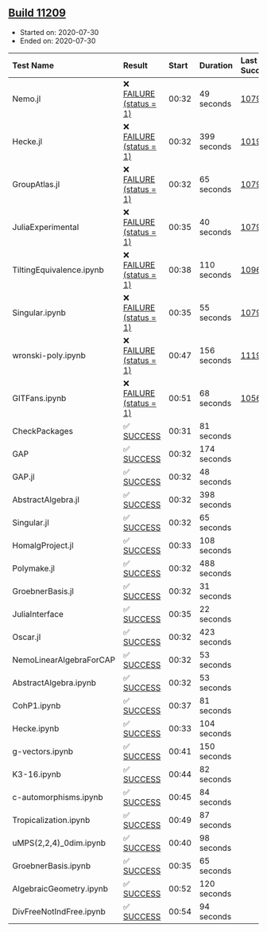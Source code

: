 ## [Build 11209](https://oscarci.mathematik.uni-kl.de/job/oscar/11209/)

* Started on: 2020-07-30
* Ended on: 2020-07-30

| Test Name    | Result | Start | Duration | Last Success | First Failure |
|:-------------|:-------|:------|:---------|:-------------|:--------------|
| Nemo.jl | ❌ [FAILURE (status = 1)](https://oscarci.mathematik.uni-kl.de/job/oscar/11209/artifact/logs/build-11209/Nemo.jl.log) | 00:32 | 49 seconds | [10790](https://oscarci.mathematik.uni-kl.de/job/oscar/10790/) | [10791](https://oscarci.mathematik.uni-kl.de/job/oscar/10791/) |
| Hecke.jl | ❌ [FAILURE (status = 1)](https://oscarci.mathematik.uni-kl.de/job/oscar/11209/artifact/logs/build-11209/Hecke.jl.log) | 00:32 | 399 seconds | [10197](https://oscarci.mathematik.uni-kl.de/job/oscar/10197/) | [10198](https://oscarci.mathematik.uni-kl.de/job/oscar/10198/) |
| GroupAtlas.jl | ❌ [FAILURE (status = 1)](https://oscarci.mathematik.uni-kl.de/job/oscar/11209/artifact/logs/build-11209/GroupAtlas.jl.log) | 00:32 | 65 seconds | [10790](https://oscarci.mathematik.uni-kl.de/job/oscar/10790/) | [10791](https://oscarci.mathematik.uni-kl.de/job/oscar/10791/) |
| JuliaExperimental | ❌ [FAILURE (status = 1)](https://oscarci.mathematik.uni-kl.de/job/oscar/11209/artifact/logs/build-11209/JuliaExperimental.log) | 00:35 | 40 seconds | [10790](https://oscarci.mathematik.uni-kl.de/job/oscar/10790/) | [10791](https://oscarci.mathematik.uni-kl.de/job/oscar/10791/) |
| TiltingEquivalence.ipynb | ❌ [FAILURE (status = 1)](https://oscarci.mathematik.uni-kl.de/job/oscar/11209/artifact/logs/build-11209/TiltingEquivalence.ipynb.log) | 00:38 | 110 seconds | [10962](https://oscarci.mathematik.uni-kl.de/job/oscar/10962/) | [10963](https://oscarci.mathematik.uni-kl.de/job/oscar/10963/) |
| Singular.ipynb | ❌ [FAILURE (status = 1)](https://oscarci.mathematik.uni-kl.de/job/oscar/11209/artifact/logs/build-11209/Singular.ipynb.log) | 00:35 | 55 seconds | [10790](https://oscarci.mathematik.uni-kl.de/job/oscar/10790/) | [10791](https://oscarci.mathematik.uni-kl.de/job/oscar/10791/) |
| wronski-poly.ipynb | ❌ [FAILURE (status = 1)](https://oscarci.mathematik.uni-kl.de/job/oscar/11209/artifact/logs/build-11209/wronski-poly.ipynb.log) | 00:47 | 156 seconds | [11192](https://oscarci.mathematik.uni-kl.de/job/oscar/11192/) | [11193](https://oscarci.mathematik.uni-kl.de/job/oscar/11193/) |
| GITFans.ipynb | ❌ [FAILURE (status = 1)](https://oscarci.mathematik.uni-kl.de/job/oscar/11209/artifact/logs/build-11209/GITFans.ipynb.log) | 00:51 | 68 seconds | [10566](https://oscarci.mathematik.uni-kl.de/job/oscar/10566/) | [10567](https://oscarci.mathematik.uni-kl.de/job/oscar/10567/) |
| CheckPackages | ✅ [SUCCESS](https://oscarci.mathematik.uni-kl.de/job/oscar/11209/artifact/logs/build-11209/CheckPackages.log) | 00:31 | 81 seconds |  |  |
| GAP | ✅ [SUCCESS](https://oscarci.mathematik.uni-kl.de/job/oscar/11209/artifact/logs/build-11209/GAP.log) | 00:32 | 174 seconds |  |  |
| GAP.jl | ✅ [SUCCESS](https://oscarci.mathematik.uni-kl.de/job/oscar/11209/artifact/logs/build-11209/GAP.jl.log) | 00:32 | 48 seconds |  |  |
| AbstractAlgebra.jl | ✅ [SUCCESS](https://oscarci.mathematik.uni-kl.de/job/oscar/11209/artifact/logs/build-11209/AbstractAlgebra.jl.log) | 00:32 | 398 seconds |  |  |
| Singular.jl | ✅ [SUCCESS](https://oscarci.mathematik.uni-kl.de/job/oscar/11209/artifact/logs/build-11209/Singular.jl.log) | 00:32 | 65 seconds |  |  |
| HomalgProject.jl | ✅ [SUCCESS](https://oscarci.mathematik.uni-kl.de/job/oscar/11209/artifact/logs/build-11209/HomalgProject.jl.log) | 00:33 | 108 seconds |  |  |
| Polymake.jl | ✅ [SUCCESS](https://oscarci.mathematik.uni-kl.de/job/oscar/11209/artifact/logs/build-11209/Polymake.jl.log) | 00:32 | 488 seconds |  |  |
| GroebnerBasis.jl | ✅ [SUCCESS](https://oscarci.mathematik.uni-kl.de/job/oscar/11209/artifact/logs/build-11209/GroebnerBasis.jl.log) | 00:32 | 31 seconds |  |  |
| JuliaInterface | ✅ [SUCCESS](https://oscarci.mathematik.uni-kl.de/job/oscar/11209/artifact/logs/build-11209/JuliaInterface.log) | 00:35 | 22 seconds |  |  |
| Oscar.jl | ✅ [SUCCESS](https://oscarci.mathematik.uni-kl.de/job/oscar/11209/artifact/logs/build-11209/Oscar.jl.log) | 00:32 | 423 seconds |  |  |
| NemoLinearAlgebraForCAP | ✅ [SUCCESS](https://oscarci.mathematik.uni-kl.de/job/oscar/11209/artifact/logs/build-11209/NemoLinearAlgebraForCAP.log) | 00:32 | 53 seconds |  |  |
| AbstractAlgebra.ipynb | ✅ [SUCCESS](https://oscarci.mathematik.uni-kl.de/job/oscar/11209/artifact/logs/build-11209/AbstractAlgebra.ipynb.log) | 00:32 | 53 seconds |  |  |
| CohP1.ipynb | ✅ [SUCCESS](https://oscarci.mathematik.uni-kl.de/job/oscar/11209/artifact/logs/build-11209/CohP1.ipynb.log) | 00:37 | 81 seconds |  |  |
| Hecke.ipynb | ✅ [SUCCESS](https://oscarci.mathematik.uni-kl.de/job/oscar/11209/artifact/logs/build-11209/Hecke.ipynb.log) | 00:33 | 104 seconds |  |  |
| g-vectors.ipynb | ✅ [SUCCESS](https://oscarci.mathematik.uni-kl.de/job/oscar/11209/artifact/logs/build-11209/g-vectors.ipynb.log) | 00:41 | 150 seconds |  |  |
| K3-16.ipynb | ✅ [SUCCESS](https://oscarci.mathematik.uni-kl.de/job/oscar/11209/artifact/logs/build-11209/K3-16.ipynb.log) | 00:44 | 82 seconds |  |  |
| c-automorphisms.ipynb | ✅ [SUCCESS](https://oscarci.mathematik.uni-kl.de/job/oscar/11209/artifact/logs/build-11209/c-automorphisms.ipynb.log) | 00:45 | 84 seconds |  |  |
| Tropicalization.ipynb | ✅ [SUCCESS](https://oscarci.mathematik.uni-kl.de/job/oscar/11209/artifact/logs/build-11209/Tropicalization.ipynb.log) | 00:49 | 87 seconds |  |  |
| uMPS(2,2,4)_0dim.ipynb | ✅ [SUCCESS](https://oscarci.mathematik.uni-kl.de/job/oscar/11209/artifact/logs/build-11209/uMPS-2-2-4-_0dim.ipynb.log) | 00:40 | 98 seconds |  |  |
| GroebnerBasis.ipynb | ✅ [SUCCESS](https://oscarci.mathematik.uni-kl.de/job/oscar/11209/artifact/logs/build-11209/GroebnerBasis.ipynb.log) | 00:35 | 65 seconds |  |  |
| AlgebraicGeometry.ipynb | ✅ [SUCCESS](https://oscarci.mathematik.uni-kl.de/job/oscar/11209/artifact/logs/build-11209/AlgebraicGeometry.ipynb.log) | 00:52 | 120 seconds |  |  |
| DivFreeNotIndFree.ipynb | ✅ [SUCCESS](https://oscarci.mathematik.uni-kl.de/job/oscar/11209/artifact/logs/build-11209/DivFreeNotIndFree.ipynb.log) | 00:54 | 94 seconds |  |  |
